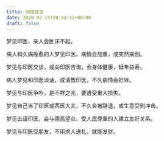 ```yaml
---
title: 印度医生
date: 2020-02-15T20:54:12+08:00
draft: false
---
```


梦见印医，亲人会卧床不起。

病人和久病痊愈的人梦见印医，病情会加重，或突然病倒。

梦见与印医交谈，或向印医咨询，会身体健康，延年益寿。

病人梦见和印医谈话，或请教印医，不久病情会好转。

梦见与印医争吵，是不祥之兆，要遭受重大损失。

梦见自己当了印医或西医大夫，不久会被辞退，或生意受到冲击。

梦见去请印医，会与德高望众、受人民尊重的人建立友好关系。

梦见与印医交朋友，不用求人送礼，就能发财。

